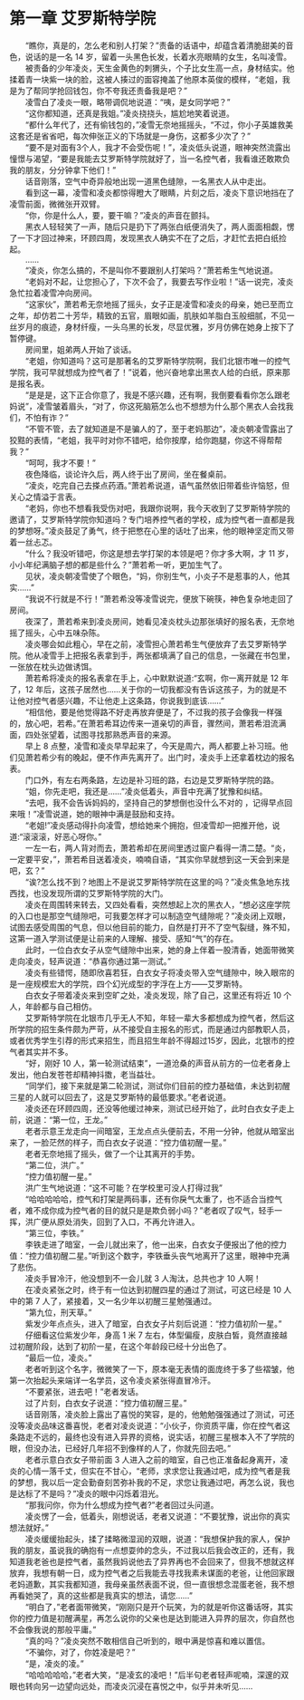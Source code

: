 # 第一章 艾罗斯特学院

&emsp;&emsp;“瞧你，真是的，怎么老和别人打架？”责备的话语中，却蕴含着清脆甜美的音色，说话的是一名 14 岁，留着一头黑色长发，长着水亮眼睛的女生，名叫凌雪。  
&emsp;&emsp;被责备的少年凌炎，天生金黄色的刺猬头，个子比女生高一点，身材结实。他揉着青一块紫一块的脸，这被人揍过的面容掩盖了他原本英俊的模样，“老姐，我是为了帮同学抢回钱包，你不夸我还责备我是吧？”  
&emsp;&emsp;凌雪白了凌炎一眼，略带调侃地说道：“咦，是女同学吧？”  
&emsp;&emsp;“这你都知道，还真是我姐。”凌炎挠挠头，尴尬地笑着说道。  
&emsp;&emsp;“都什么年代了，还有偷钱包的，”凌雪无奈地摇摇头，“不过，你小子英雄救美这套还是省省吧，每次伸张正义的下场就是一身伤，这都多少次了？”  
&emsp;&emsp;“要不是对面有3个人，我才不会受伤呢！”，凌炎低头说道，眼神突然流露出憧憬与渴望，“要是我能去艾罗斯特学院就好了，当一名控气者，我看谁还敢欺负我的朋友，分分钟拿下他们！”  
&emsp;&emsp;话音刚落，空气中奇异般地出现一道黑色缝隙，一名黑衣人从中走出。  
&emsp;&emsp;看到这一幕，凌雪和凌炎都惊得瞪大了眼睛，片刻之后，凌炎下意识地挡在了凌雪前面，微微张开双臂。  
&emsp;&emsp;“你，你是什么人，要，要干嘛？”凌炎的声音在颤抖。  
&emsp;&emsp;黑衣人轻轻笑了一声，随后只是扔下了两张白纸便消失了，两人面面相觑，愣了一下才回过神来，环顾四周，发现黑衣人确实不在了之后，才赶忙去把白纸捡起。  
&emsp;&emsp;……  
&emsp;&emsp;“凌炎，你怎么搞的，不是叫你不要跟别人打架吗？”萧若希生气地说道。  
&emsp;&emsp;“老妈对不起，让您担心了，下次不会了，我要去写作业啦！”话一说完，凌炎急忙拉着凌雪冲向房间。  
&emsp;&emsp;“这家伙”，萧若希无奈地摇了摇头，女子正是凌雪和凌炎的母亲，她已至而立之年，却仿若二十芳华，精致的五官，眉眼如画，肌肤如羊脂白玉般细腻，不见一丝岁月的痕迹，身材纤瘦，一头乌黑的长发，尽显优雅，岁月仿佛在她身上按下了暂停键。  
&emsp;&emsp;房间里，姐弟两人开始了谈话。  
&emsp;&emsp;“老姐，你知道吗？这可是那著名的艾罗斯特学院啊，我们北银市唯一的控气学院，我可早就想成为控气者了！”说着，他兴奋地拿出黑衣人给的白纸，原来那是报名表。    
&emsp;&emsp;“是是是，这下正合你意了，我是不感兴趣，还有啊，我倒要看看你怎么跟老妈说”，凌雪皱着眉头，“对了，你这死脑筋怎么也不想想为什么那个黑衣人会找我们，不怕有诈？”  
&emsp;&emsp;“不管不管，去了就知道是不是骗人的了，至于老妈那边”，凌炎朝凌雪露出了狡黠的表情，“老姐，我平时对你不错吧，给你按摩，给你跑腿，你这不得帮帮我？”  
&emsp;&emsp;“呵呵，我才不要！”  
&emsp;&emsp;夜色降临，谈论许久后，两人终于出了房间，坐在餐桌前。  
&emsp;&emsp;“凌炎，吃完自己去搽点药酒。”萧若希说道，语气虽然依旧带着些许恼怒，但关心之情溢于言表。  
&emsp;&emsp;“老妈，你也不想看我受伤对吧，我跟你说啊，我今天收到了艾罗斯特学院的邀请了，艾罗斯特学院你知道吗？专门培养控气者的学校，成为控气者一直都是我的梦想呀。”凌炎鼓足了勇气，终于把憋在心里的话吐了出来，他的眼神坚定而又带着一丝忐忑。  
&emsp;&emsp;“什么？我没听错吧，你这是想去学打架的本领是吧？你才多大啊，才 11 岁，小小年纪满脑子想的都是些什么？”萧若希一听，更加生气了。  
&emsp;&emsp;见状，凌炎朝凌雪使了个眼色，“妈，你别生气，小炎子不是惹事的人，他其实……”  
&emsp;&emsp;“我说不行就是不行！”萧若希没等凌雪说完，便放下碗筷，神色复杂地走回了房间。  
&emsp;&emsp;夜深了，萧若希来到凌炎房间，她看见凌炎枕头边那张填好的报名表，无奈地摇了摇头，心中五味杂陈。  
&emsp;&emsp;凌炎哪会如此粗心，早在之前，凌雪担心萧若希生气便放弃了去艾罗斯特学院。他从凌雪手上把报名表拿到手，两张都填满了自己的信息，一张藏在书包里，一张放在枕头边做诱饵。  
&emsp;&emsp;萧若希将凌炎的报名表拿在手上，心中默默说道:“玄啊，你一离开就是 12 年了，12 年后，这孩子居然也……关于你的一切我都没有告诉这孩子，为的就是不让他对控气者感兴趣，不让他走上这条路，你说我到底该……”  
&emsp;&emsp;“相信他，要是他觉得路不好走再放弃便是了，不过我的孩子会像我一样强的，放心吧，若希。”在萧若希耳边传来一道亲切的声音，骤然间，萧若希泪流满面，四处张望着，试图寻找那熟悉声音的来源。  
&emsp;&emsp;早上 8 点整，凌雪和凌炎早早起来了，今天是周六，两人都要上补习班。他们见萧若希少有的晚起，便不作声先离开了。出门时，凌炎手上还拿着枕边的报名表。  
&emsp;&emsp;门口外，有左右两条路，左边是补习班的路，右边是艾罗斯特学院的路。  
&emsp;&emsp;“姐，你先走吧，我还是……”凌炎低着头，声音中充满了犹豫和纠结。  
&emsp;&emsp;“去吧，我不会告诉妈妈的，坚持自己的梦想倒也没什么不对的 ，记得早点回来哦！”凌雪说道，她的眼神中满是鼓励和支持。  
&emsp;&emsp;“老姐!”凌炎感动得扑向凌雪，想给她来个拥抱，但凌雪却一把推开他，说道:“滚滚滚，好恶心呀你。”    
&emsp;&emsp;一左一右，两人背对而去，萧若希却在房间里透过窗户看得一清二楚。“炎，一定要平安，”，萧若希目送着凌炎，喃喃自语，“其实你早就想到这一天会到来是吧，玄？”  
&emsp;&emsp;“诶?怎么找不到？地图上不是说艾罗斯特学院在这里的吗？”凌炎焦急地东找西找，也没发现所谓的艾罗斯特学院的大门。  
&emsp;&emsp;凌炎在周围转来转去，又四处看看，突然想起上次的黑衣人，“想必这座学院的入口也是那空气缝隙吧，可我要怎样才可以制造空气缝隙呢？”凌炎闭上双眼，试图去感受周围的气息，但以他目前的能力，自然是打开不了空气裂缝，殊不知，这第一道入学测试便是让前来的人理解、接受、感知“气”的存在。  
&emsp;&emsp;此时，一位白衣女子从空气缝隙中出来，她的身上伴着一股清香，她面带微笑走向凌炎，轻声说道：“恭喜你通过第一测试。”  
&emsp;&emsp;凌炎有些错愕，随即欣喜若狂，白衣女子将凌炎带入空气缝隙中，映入眼帘的是一座规模宏大的学院，四个幻光成型的字浮在上方——艾罗斯特。  
&emsp;&emsp;白衣女子带着凌炎来到空旷之处，凌炎发现，除了自己，这里还有将近 10 个人，年龄都与自己相仿。  
&emsp;&emsp;艾罗斯特学院在北银市几乎无人不知，年轻一辈大多都想成为控气者，然后这所学院的招生条件颇为严苛，从不接受自主报名的形式，而是通过内部教职人员，或者优秀学生引荐的形式来招生，而且招生年龄不得超过15岁，因此，北银市的控气者其实并不多。  
&emsp;&emsp;“好，刚好 10 人，第一轮测试结束”，一道沧桑的声音从前方的一位老者身上发出，他白发苍苍却精神抖擞，老当益壮。  
&emsp;&emsp;“同学们，接下来就是第二轮测试，测试你们目前的控力基础值，未达到初醒三星的人就可以回去了，这是艾罗斯特的最低要求。”老者说道。  
&emsp;&emsp;凌炎还在环顾四周，还没等他缓过神来，测试已经开始了，此时白衣女子走上前，说道：“第一位，王龙。”  
&emsp;&emsp;老者示意王龙走向一间暗室，王龙点点头便前去，不用一分钟，他就从暗室出来了，一脸茫然的样子，而白衣女子说道：“控力值初醒一星。”  
&emsp;&emsp;老者无奈地摇了摇头，做了一个让其离开的手势。  
&emsp;&emsp;“第二位，洪广。”  
&emsp;&emsp;“控力值初醒一星。”   
&emsp;&emsp;洪广生气地说道：“这不可能？在学校里可没人打得过我”  
&emsp;&emsp;“哈哈哈哈哈，控气和打架是两码事，还有你戾气太重了，也不适合当控气者，难不成你成为控气者的目的就只是是欺负弱小吗？”老者叹了叹气，轻手一挥，洪广便从原处消失，回到了入口，不再允许进入。  
&emsp;&emsp;“第三位，李铁。”  
&emsp;&emsp;李铁走进了暗室，一会儿就出来了，他一出来，白衣女子便报出了他的控力值：“控力值初醒二星。”听到这个数字，李铁垂头丧气地离开了这里，眼神中充满了悲伤。  
&emsp;&emsp;凌炎手冒冷汗，他没想到不一会儿就 3 人淘汰，总共也才 10 人啊！  
&emsp;&emsp;在凌炎紧张之时，终于有一位达到初醒四星的通过了测试，可这已经是 10 人中的第 7 人了，紧接着，又一名少年以初醒三星勉强通过。  
&emsp;&emsp;“第九位，刑天草。”  
&emsp;&emsp;紫发少年点点头，进入了暗室，白衣女子片刻后说道：“控力值初阶一星。”  
&emsp;&emsp;仔细看这位紫发少年，身高 1 米 7 左右，体型偏瘦，皮肤白皙，竟然直接越过初醒阶段，达到了初阶一星，在这个年龄段已经十分出色了。  
&emsp;&emsp;“最后一位，凌炎。”  
&emsp;&emsp;老者听到这个名字，微微笑了一下，原本毫无表情的面庞终于多了些褶皱，他第一次抬起头来端详一名学员，这令凌炎紧张得直冒冷汗。  
&emsp;&emsp;“不要紧张，进去吧！”老者发话。  
&emsp;&emsp;过了片刻，白衣女子说道：“控力值初醒三星。”  
&emsp;&emsp;话音刚落，凌炎脸上露出了喜悦的笑容，是的，他勉勉强强通过了测试，可还没等凌炎品味这番喜悦，老者对凌炎说道：“小伙子，你资质平庸，你在控气者这条路走不远的，最终也没有进入异界的资格，说实话，初醒三星根本入不了学院的眼，但没办法，已经好几年招不到像样的人了，你就先回去吧。”  
&emsp;&emsp;老者示意白衣女子带前面 3 人进入之前的暗室，自己也正准备起身离开，凌炎的心情一落千丈，但实在不甘心，“老师，求求您让我通过吧，成为控气者是我的梦想，我以后一定会勤奋刻苦弥补我的不足，求您让我通过吧，再怎么说，我也是达标了不是吗？”凌炎的眼中闪烁着泪光。  
&emsp;&emsp;“那我问你，你为什么想成为控气者?”老者回过头问道。  
&emsp;&emsp;凌炎愣了一会，低着头，刚想说话，老者又说道：“不要犹豫，说出你的真实想法就好。”  
&emsp;&emsp;凌炎缓缓抬起头，揉了揉略微湿润的双眼，说道：“我想保护我的家人，保护我的朋友，虽说我的确抱有一点想耍帅的念头，不过我以后我会改正的，还有，我知道我老爸也是控气者，虽然我妈说他去了异界再也不会回来了，但我不想就这样放弃，我想有朝一日，成为控气者之后我能去寻找我素未谋面的老爸，让他回家跟老妈道歉，其实我都知道，我母亲虽然表面不说，但一直很想念混蛋老爸，我不想再看她哭了，真的这些都是我真实的想法，请您……”  
&emsp;&emsp;“明白了，”老者面带微笑，“刚刚只是开个玩笑，为的就是听你这番话呀，其实你的控力值是初醒满星，再怎么说你的父亲也是达到能进入异界的层次，你自然也不会像我说的那般平庸。”  
&emsp;&emsp;“真的吗？”凌炎突然不敢相信自己听到的，眼中满是惊喜和难以置信。
&emsp;&emsp;“不骗你，对了，你姓凌是吧？”  
&emsp;&emsp;“是，凌炎的凌。”  
&emsp;&emsp;“哈哈哈哈哈，”老者大笑，“是凌玄的凌吧！”后半句老者轻声呢喃，深邃的双眼也转向另一边望向远处，而凌炎沉浸在喜悦之中，似乎并未听见……